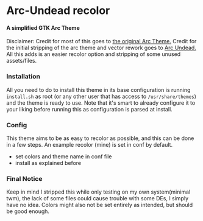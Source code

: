 # Arc-Undead recolor
#### A simplified GTK Arc Theme

Disclaimer: Credit for most of this goes to [the original Arc Theme.](https://github.com/horst3180/arc-theme) Credit for the initial stripping of the arc theme and vector rework goes to [Arc Undead.](https://github.com/chrisduerr/arc-undead) All this adds is an easier recolor option and stripping of some unused assets/files.

### Installation
All you need to do to install this theme in its base configuration is running `install.sh` as root (or any other user that has access to `/usr/share/themes`) and the theme is ready to use. Note that it's smart to already configure it to your liking before running this as configuration is parsed at install.

### Config
This theme aims to be as easy to recolor as possible, and this can be done in a few steps. An example recolor (mine) is set in conf by default.

- set colors and theme name in conf file
- install as explained before

### Final Notice
Keep in mind I stripped this while only testing on my own system(minimal twm), the lack of some files could cause trouble with some DEs, I simply have no idea. Colors might also not be set entirely as intended, but should be good enough.
